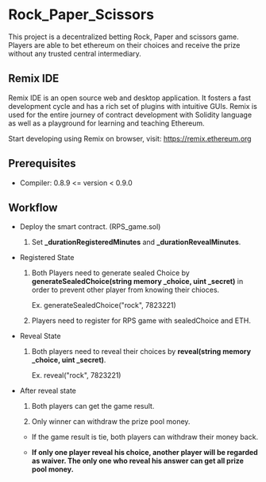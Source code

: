 # Rock_Paper_Scissors
This project is a decentralized betting Rock, Paper and scissors game. Players are able to bet ethereum on their choices and receive the prize without any trusted central intermediary.

## Remix IDE
Remix IDE is an open source web and desktop application. It fosters a fast development cycle and has a rich set of plugins with intuitive GUIs. Remix is used for the entire journey of contract development with Solidity language as well as a playground for learning and teaching Ethereum.

Start developing using Remix on browser, visit: https://remix.ethereum.org

## Prerequisites
* Compiler:
  0.8.9 <= version < 0.9.0
  
## Workflow
* Deploy the smart contract. (RPS_game.sol)

  1. Set **_durationRegisteredMinutes** and **_durationRevealMinutes**.
  
* Registered State

  1. Both Players need to generate sealed Choice by **generateSealedChoice(string memory _choice, uint _secret)** in order to prevent other player from knowing their chioces. 
  
      Ex. generateSealedChoice("rock", 7823221)
  
  2. Players need to register for RPS game with sealedChoice and ETH. 

* Reveal State
 
  1. Both players need to reveal their choices by **reveal(string memory _choice, uint _secret)**. 
 
      Ex. reveal("rock", 7823221)
    
* After reveal state

  1. Both players can get the game result.
  
  2. Only winner can withdraw the prize pool money.
  
  * If the game result is tie, both players can withdraw their money back.

  * **If only one player reveal his choice, another player will be regarded as waiver. The only one who reveal his answer can get all prize pool money.**
  
  
